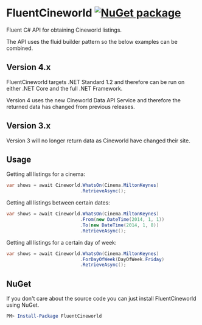 # FluentCineworld [![NuGet package](https://buildstats.info/nuget/FluentCineworld)](https://www.nuget.org/packages/FluentCineworld)

Fluent C# API for obtaining Cineworld listings.

The API uses the fluid builder pattern so the below examples can be combined.

## Version 4.x

FluentCineworld targets .NET Standard 1.2 and therefore can be run on either .NET Core and the full .NET Framework.

Version 4 uses the new Cineworld Data API Service and therefore the returned data has changed from previous releases.

## Version 3.x

Version 3 will no longer return data as Cineworld have changed their site.

## Usage

Getting all listings for a cinema:

```csharp
var shows = await Cineworld.WhatsOn(Cinema.MiltonKeynes)
                           .RetrieveAsync();
```

Getting all listings between certain dates:

```csharp
var shows = await Cineworld.WhatsOn(Cinema.MiltonKeynes)
                           .From(new DateTime(2014, 1, 1))
                           .To(new DateTime(2014, 1, 8))
                           .RetrieveAsync();
```

Getting all listings for a certain day of week:

```csharp
var shows = await Cineworld.WhatsOn(Cinema.MiltonKeynes)
                           .ForDayOfWeek(DayOfWeek.Friday)
                           .RetrieveAsync();
```                     


## NuGet

If you don't care about the source code you can just install FluentCineworld using NuGet.

```powershell
PM> Install-Package FluentCineworld
```
